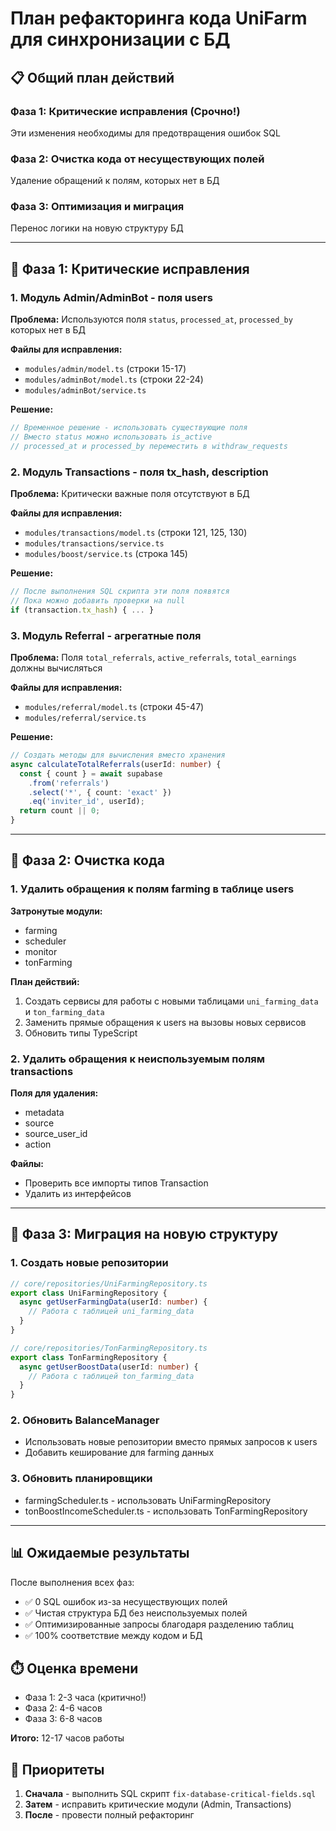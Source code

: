 # План рефакторинга кода UniFarm для синхронизации с БД

## 📋 Общий план действий

### Фаза 1: Критические исправления (Срочно!)
Эти изменения необходимы для предотвращения ошибок SQL

### Фаза 2: Очистка кода от несуществующих полей
Удаление обращений к полям, которых нет в БД

### Фаза 3: Оптимизация и миграция
Перенос логики на новую структуру БД

---

## 🚨 Фаза 1: Критические исправления

### 1. Модуль Admin/AdminBot - поля users
**Проблема:** Используются поля `status`, `processed_at`, `processed_by` которых нет в БД

**Файлы для исправления:**
- `modules/admin/model.ts` (строки 15-17)
- `modules/adminBot/model.ts` (строки 22-24)
- `modules/adminBot/service.ts`

**Решение:**
```typescript
// Временное решение - использовать существующие поля
// Вместо status можно использовать is_active
// processed_at и processed_by переместить в withdraw_requests
```

### 2. Модуль Transactions - поля tx_hash, description
**Проблема:** Критически важные поля отсутствуют в БД

**Файлы для исправления:**
- `modules/transactions/model.ts` (строки 121, 125, 130)
- `modules/transactions/service.ts`
- `modules/boost/service.ts` (строка 145)

**Решение:**
```typescript
// После выполнения SQL скрипта эти поля появятся
// Пока можно добавить проверки на null
if (transaction.tx_hash) { ... }
```

### 3. Модуль Referral - агрегатные поля
**Проблема:** Поля `total_referrals`, `active_referrals`, `total_earnings` должны вычисляться

**Файлы для исправления:**
- `modules/referral/model.ts` (строки 45-47)
- `modules/referral/service.ts`

**Решение:**
```typescript
// Создать методы для вычисления вместо хранения
async calculateTotalReferrals(userId: number) {
  const { count } = await supabase
    .from('referrals')
    .select('*', { count: 'exact' })
    .eq('inviter_id', userId);
  return count || 0;
}
```

---

## 🧹 Фаза 2: Очистка кода

### 1. Удалить обращения к полям farming в таблице users
**Затронутые модули:**
- farming
- scheduler
- monitor
- tonFarming

**План действий:**
1. Создать сервисы для работы с новыми таблицами `uni_farming_data` и `ton_farming_data`
2. Заменить прямые обращения к users на вызовы новых сервисов
3. Обновить типы TypeScript

### 2. Удалить обращения к неиспользуемым полям transactions
**Поля для удаления:**
- metadata
- source
- source_user_id
- action

**Файлы:**
- Проверить все импорты типов Transaction
- Удалить из интерфейсов

---

## 🔧 Фаза 3: Миграция на новую структуру

### 1. Создать новые репозитории
```typescript
// core/repositories/UniFarmingRepository.ts
export class UniFarmingRepository {
  async getUserFarmingData(userId: number) {
    // Работа с таблицей uni_farming_data
  }
}

// core/repositories/TonFarmingRepository.ts
export class TonFarmingRepository {
  async getUserBoostData(userId: number) {
    // Работа с таблицей ton_farming_data
  }
}
```

### 2. Обновить BalanceManager
- Использовать новые репозитории вместо прямых запросов к users
- Добавить кеширование для farming данных

### 3. Обновить планировщики
- farmingScheduler.ts - использовать UniFarmingRepository
- tonBoostIncomeScheduler.ts - использовать TonFarmingRepository

---

## 📊 Ожидаемые результаты

После выполнения всех фаз:
- ✅ 0 SQL ошибок из-за несуществующих полей
- ✅ Чистая структура БД без неиспользуемых полей
- ✅ Оптимизированные запросы благодаря разделению таблиц
- ✅ 100% соответствие между кодом и БД

## ⏱️ Оценка времени

- Фаза 1: 2-3 часа (критично!)
- Фаза 2: 4-6 часов
- Фаза 3: 6-8 часов

**Итого:** 12-17 часов работы

## 🎯 Приоритеты

1. **Сначала** - выполнить SQL скрипт `fix-database-critical-fields.sql`
2. **Затем** - исправить критические модули (Admin, Transactions)
3. **После** - провести полный рефакторинг